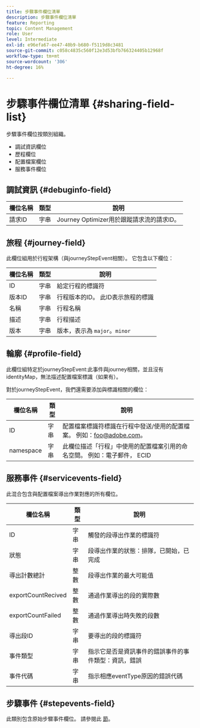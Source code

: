 ```yaml
---
title: 步驟事件欄位清單
description: 步驟事件欄位清單
feature: Reporting
topic: Content Management
role: User
level: Intermediate
exl-id: e96efa67-ee47-40b9-b680-f5119d8c3481
source-git-commit: c058c4835c560f12e3d53bfb766324405b12968f
workflow-type: tm+mt
source-wordcount: '306'
ht-degree: 16%

---
```


# 步驟事件欄位清單 {#sharing-field-list}

步驟事件欄位按類別組織。

* 調試資訊欄位
* 歷程欄位
* 配置檔案欄位
* 服務事件欄位

## 調試資訊 {#debuginfo-field}

| 欄位名稱 | 類型 | 說明 |
|---|---|------------|
| 請求ID | 字串 | Journey Optimizer用於跟蹤請求流的請求ID。 |

## 旅程 {#journey-field}

此欄位組用於行程架構（與journeyStepEvent相關）。 它包含以下欄位：

| 欄位名稱 | 類型 | 說明 |
|---|---|------------|
| ID | 字串 | 給定行程的標識符 |
| 版本ID | 字串 | 行程版本的ID。 此ID表示旅程的標識 |
| 名稱 | 字串 | 行程名稱 |
| 描述 | 字串 | 行程描述 |
| 版本 | 字串 | 版本，表示為 `major`。`minor` |

## 輪廓 {#profile-field}

此欄位組特定於journeyStepEvent:此事件與journey相關，並且沒有identityMap，無法描述配置檔案標識（如果有）。

對於journeyStepEvent，我們還需要添加與標識相關的欄位：

| 欄位名稱 | 類型 | 說明 |
|---|---|------------|
| ID | 字串 | 配置檔案標識符標識在行程中發送/使用的配置檔案。 例如：foo@adobe.com。 |
| namespace | 字串 | 此欄位描述「行程」中使用的配置檔案引用的命名空間。 例如：電子郵件， ECID |

## 服務事件 {#servicevents-field}

此混合包含與配置檔案導出作業對應的所有欄位。

| 欄位名稱 | 類型 | 說明 |
|---|---|------------|
| ID | 字串 | 觸發的段導出作業的標識符 |
| 狀態 | 字串 | 段導出作業的狀態：排隊，已開始，已完成 |
| 導出計數總計 | 整數 | 段導出作業的最大可能值 |
| exportCountRecived | 整數 | 通過作業導出的段的實際數 |
| exportCountFailed | 整數 | 通過作業導出時失敗的段數 |
| 導出段ID | 字串 | 要導出的段的標識符 |
| 事件類型 | 字串 | 指示它是否是資訊事件的錯誤事件的事件類型：資訊，錯誤 |
| 事件代碼 | 字串 | 指示相應eventType原因的錯誤代碼 |

## 步驟事件 {#stepevents-field}

此類別包含原始步驟事件欄位。 請參閱此 [節](../reports/sharing-legacy-fields.md)。
